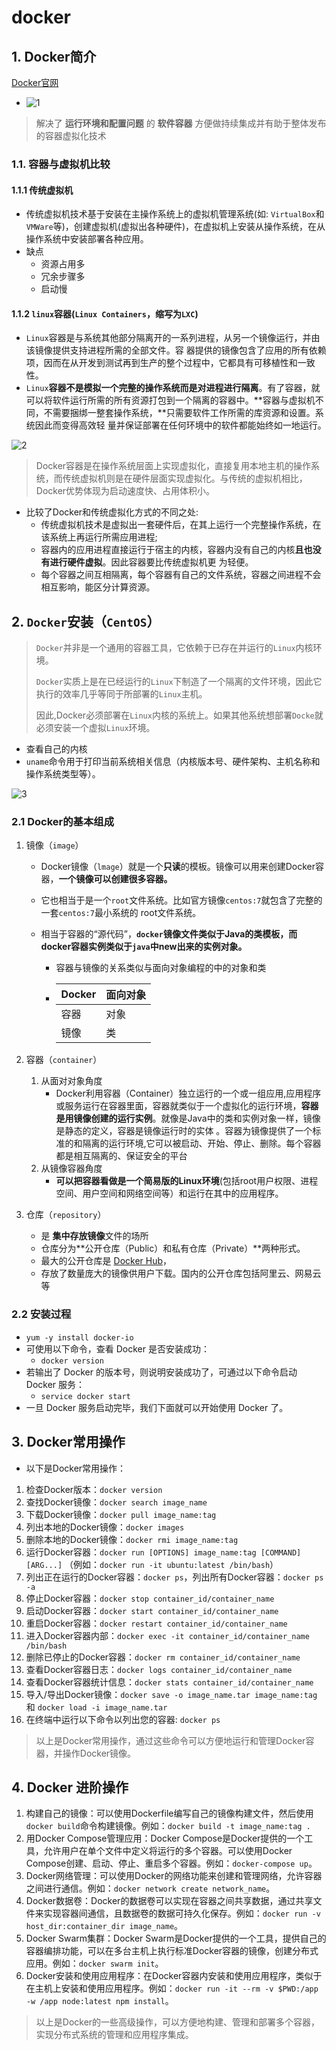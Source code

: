 # docker

## 1. Docker简介

[Docker官网](https://www.docker.com/)

+ ![1](./src/1.png)

> 解决了 **运行环境和配置问题** 的 **软件容器**  方便做持续集成并有助于整体发布的容器虚拟化技术

### 1.1. 容器与虚拟机比较

#### 1.1.1 传统虚拟机

+ 传统虚拟机技术基于安装在主操作系统上的虚拟机管理系统(如: `VirtualBox`和`VMWare`等)，创建虚拟机(虚拟出各种硬件)，在虚拟机上安装从操作系统，在从操作系统中安装部署各种应用。
+ 缺点
  + 资源占用多
  + 冗余步骤多
  + 启动慢

#### 1.1.2 `linux`容器(`Linux Containers`，缩写为`LXC`)

+ `Linux`容器是与系统其他部分隔离开的一系列进程，从另一个镜像运行，并由该镜像提供支持进程所需的全部文件。容
  器提供的镜像包含了应用的所有依赖项，因而在从开发到测试再到生产的整个过程中，它都具有可移植性和一致性。
+ `Linux`**容器不是模拟一个完整的操作系统而是对进程进行隔离**。有了容器，就可以将软件运行所需的所有资源打包到一个隔离的容器中。**容器与虚拟机不同，不需要捆绑一整套操作系统，**只需要软件工作所需的库资源和设置。系统因此而变得高效轻
  量并保证部署在任何环境中的软件都能始终如一地运行。

![2](./src/2.png)

> Docker容器是在操作系统层面上实现虚拟化，直接复用本地主机的操作系统，而传统虚拟机则是在硬件层面实现虚拟化。与传统的虚拟机相比，Docker优势体现为启动速度快、占用体积小。

+ 比较了Docker和传统虚拟化方式的不同之处:
  + 传统虚拟机技术是虚拟出一套硬件后，在其上运行一个完整操作系统，在该系统上再运行所需应用进程;
  + 容器内的应用进程直接运行于宿主的内核，容器内没有自己的内核**且也没有进行硬件虚拟**。因此容器要比传统虚拟机更
    为轻便。
  + 每个容器之间互相隔离，每个容器有自己的文件系统，容器之间进程不会相互影响，能区分计算资源。

## 2. `Docker`安装（`CentOS`）

> `Docker`并非是一个通用的容器工具，它依赖于已存在并运行的`Linux`内核环境。
>
> `Docker`实质上是在已经运行的`Linux`下制造了一个隔离的文件环境，因此它执行的效率几乎等同于所部署的`Linux`主机。
>
> 因此,Docker必须部署在`Linux`内核的系统上。如果其他系统想部署`Docke`就必须安装一个虚拟`Linux`环境。

+ 查看自己的内核
+ `uname`命令用于打印当前系统相关信息（内核版本号、硬件架构、主机名称和操作系统类型等）。

![3](./src/3.png)

### 2.1 Docker的基本组成

1. 镜像（`image`）

   + Docker镜像（`lmage`）就是一个**只读**的模板。镜像可以用来创建Docker容器，**一个镜像可以创建很多容器。**

   + 它也相当于是一个`root`文件系统。比如官方镜像`centos:7`就包含了完整的一套`centos:7`最小系统的 root文件系统。

   + 相当于容器的“源代码”，**`docker`镜像文件类似于Java的类模板，而docker容器实例类似于`java`中new出来的实例对象。**

     + 容器与镜像的关系类似与面向对象编程的中的对象和类

     + | Docker | 面向对象 |
       | ------ | -------- |
       | 容器   | 对象     |
       | 镜像   | 类       |

2. 容器（`container`）

   1. 从面对对象角度
      + Docker利用容器（Container）独立运行的一个或一组应用,应用程序或服务运行在容器里面，容器就类似于一个虚拟化的运行环境，**容器是用镜像创建的运行实例**。就像是Java中的类和实例对象一样，镜像是静态的定义，容器是镜像运行时的实体
        。容器为镜像提供了一个标准的和隔离的运行环境,它可以被启动、开始、停止、删除。每个容器都是相互隔离的、保证安全的平台
   2. 从镜像容器角度
      + **可以把容器看做是一个简易版的Linux环境**(包括root用户权限、进程空间、用户空间和网络空间等）和运行在其中的应用程序。

3. 仓库（`repository`）

   + 是 **集中存放镜像**文件的场所
   + 仓库分为**公开仓库（Public）和私有仓库（Private）**两种形式。
   + 最大的公开仓库是 [Docker Hub](https://hub.docker.com/)，
   + 存放了数量庞大的镜像供用户下载。国内的公开仓库包括阿里云、网易云等

### 2.2 安装过程

+ `yum -y install docker-io`
+ 可使用以下命令，查看 Docker 是否安装成功：
  + `docker version`
+ 若输出了 Docker 的版本号，则说明安装成功了，可通过以下命令启动 Docker 服务：
  + `service docker start`
+ 一旦 Docker 服务启动完毕，我们下面就可以开始使用 Docker 了。

## 3. Docker常用操作

+ 以下是Docker常用操作：

1. 检查Docker版本：`docker version`
2. 查找Docker镜像：`docker search image_name`
3. 下载Docker镜像：`docker pull image_name:tag`
4. 列出本地的Docker镜像：`docker images`
5. 删除本地的Docker镜像：`docker rmi image_name:tag`
6. 运行Docker容器：`docker run [OPTIONS] image_name:tag [COMMAND] [ARG...]` （例如：`docker run -it ubuntu:latest /bin/bash`）
7. 列出正在运行的Docker容器：`docker ps`，列出所有Docker容器：`docker ps -a`
8. 停止Docker容器：`docker stop container_id/container_name`
9. 启动Docker容器：`docker start container_id/container_name`
10. 重启Docker容器：`docker restart container_id/container_name`
11. 进入Docker容器内部：`docker exec -it container_id/container_name /bin/bash`
12. 删除已停止的Docker容器：`docker rm container_id/container_name`
13. 查看Docker容器日志：`docker logs container_id/container_name`
14. 查看Docker容器统计信息：`docker stats container_id/container_name`
15. 导入/导出Docker镜像：`docker save -o image_name.tar image_name:tag` 和 `docker load -i image_name.tar`
16. 在终端中运行以下命令以列出您的容器: `docker ps`

>  以上是Docker常用操作，通过这些命令可以方便地运行和管理Docker容器，并操作Docker镜像。

## 4. Docker 进阶操作

1. 构建自己的镜像：可以使用Dockerfile编写自己的镜像构建文件，然后使用`docker build`命令构建镜像。例如：`docker build -t image_name:tag .`
2. 用Docker Compose管理应用：Docker Compose是Docker提供的一个工具，允许用户在单个文件中定义将运行的多个容器。可以使用Docker Compose创建、启动、停止、重启多个容器。例如：`docker-compose up`。
3. Docker网络管理：可以使用Docker的网络功能来创建和管理网络，允许容器之间进行通信。例如：`docker network create network_name`。
4. Docker数据卷：Docker的数据卷可以实现在容器之间共享数据，通过共享文件来实现容器间通信，且数据卷的数据可持久化保存。例如：`docker run -v host_dir:container_dir image_name`。
5. Docker Swarm集群：Docker Swarm是Docker提供的一个工具，提供自己的容器编排功能，可以在多台主机上执行标准Docker容器的镜像，创建分布式应用。例如：`docker swarm init`。
6. Docker安装和使用应用程序：在Docker容器内安装和使用应用程序，类似于在主机上安装和使用应用程序。例如：`docker run -it --rm -v $PWD:/app -w /app node:latest npm install`。

>  以上是Docker的一些高级操作，可以方便地构建、管理和部署多个容器，实现分布式系统的管理和应用程序集成。
